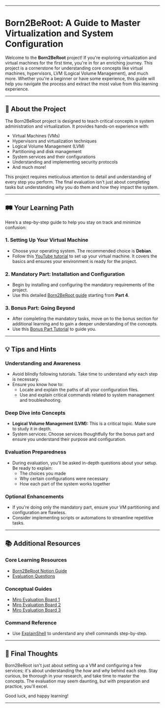 
---

# Born2BeRoot: A Guide to Master Virtualization and System Configuration

Welcome to the **Born2BeRoot** project! If you're exploring virtualization and virtual machines for the first time, you're in for an enriching journey. This project is a cornerstone for understanding core concepts like virtual machines, hypervisors, LVM (Logical Volume Management), and much more. Whether you're a beginner or have some experience, this guide will help you navigate the process and extract the most value from this learning experience.

---

## 📌 **About the Project**

The Born2BeRoot project is designed to teach critical concepts in system administration and virtualization. It provides hands-on experience with:
- Virtual Machines (VMs)
- Hypervisors and virtualization techniques
- Logical Volume Management (LVM)
- Partitioning and disk management
- System services and their configurations
- Understanding and implementing security protocols
- And much more!

This project requires meticulous attention to detail and understanding of every step you perform. The final evaluation isn't just about completing tasks but understanding *why* you do them and how they impact the system.

---

## 🛤️ **Your Learning Path**

Here’s a step-by-step guide to help you stay on track and minimize confusion:

### 1. **Setting Up Your Virtual Machine**
   - Choose your operating system. The recommended choice is **Debian**.
   - Follow this [YouTube tutorial](https://youtu.be/73r3JbkCVy0?si=TMvKlE8WHsMrKCoZ) to set up your virtual machine. It covers the basics and ensures your environment is ready for the project.

### 2. **Mandatory Part: Installation and Configuration**
   - Begin by installing and configuring the mandatory requirements of the project. 
   - Use this detailed [Born2BeRoot guide](https://github.com/pasqualerossi/Born2BeRoot-Guide/blob/main/README.md) starting from **Part 4**.

### 3. **Bonus Part: Going Beyond**
   - After completing the mandatory tasks, move on to the bonus section for additional learning and to gain a deeper understanding of the concepts.
   - Use this [Bonus Part Tutorial](https://github.com/ayoub0x1/born2beroot?tab=readme-ov-file#bonus) to guide you.

---

## 💡 **Tips and Hints**

### **Understanding and Awareness**
- Avoid blindly following tutorials. Take time to understand *why* each step is necessary.
- Ensure you know how to:
  - Locate and explain the paths of all your configuration files.
  - Use and explain critical commands related to system management and troubleshooting.

### **Deep Dive into Concepts**
- **Logical Volume Management (LVM):** This is a critical topic. Make sure to study it in depth.
- System services: Choose services thoughtfully for the bonus part and ensure you understand their purpose and configuration.

### **Evaluation Preparedness**
- During evaluation, you'll be asked in-depth questions about your setup. Be ready to explain:
  - The choices you made
  - Why certain configurations were necessary
  - How each part of the system works together

### **Optional Enhancements**
- If you're doing only the mandatory part, ensure your VM partitioning and configuration are flawless.
- Consider implementing scripts or automations to streamline repetitive tasks.

---

## 📚 **Additional Resources**

### **Core Learning Resources**
- [Born2BeRoot Notion Guide](https://prickle-walnut-dd7.notion.site/267aee98b8e54fb6829e299e04639303?v=ff83074ceee14a14ac93ce0ebfb4fc01)
- [Evaluation Questions](https://github.com/mlrcbsousa/Born2beRoot/blob/main/Evaluation.md)

### **Conceptual Guides**
- [Miro Evaluation Board 1](https://miro.com/app/board/uXjVPEVHTXk=/)
- [Miro Evaluation Board 2](https://miro.com/app/board/uXjVP37UxCE=/)
- [Miro Evaluation Board 3](https://miro.com/app/board/uXjVN3HIJo0=/)

### **Command Reference**
- Use [ExplainShell](https://explainshell.com/explain?cmd=sudo+usermod+-aG+groupname+username) to understand any shell commands step-by-step.

---

## 🎯 **Final Thoughts**

Born2BeRoot isn't just about setting up a VM and configuring a few services; it's about understanding the *how* and *why* behind each step. Stay curious, be thorough in your research, and take time to master the concepts. The evaluation may seem daunting, but with preparation and practice, you'll excel.

Good luck, and happy learning!

---
